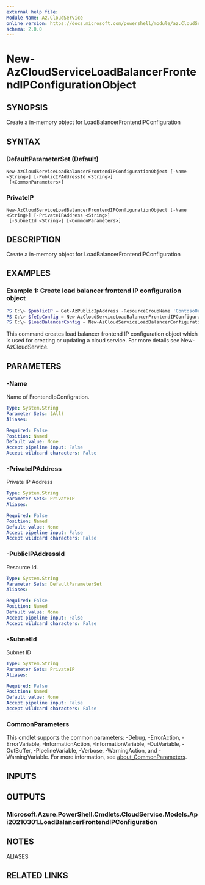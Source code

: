 ```yaml
---
external help file:
Module Name: Az.CloudService
online version: https://docs.microsoft.com/powershell/module/az.CloudService/new-AzCloudServiceLoadBalancerFrontendIPConfigurationObject
schema: 2.0.0
---
```


# New-AzCloudServiceLoadBalancerFrontendIPConfigurationObject

## SYNOPSIS
Create a in-memory object for LoadBalancerFrontendIPConfiguration

## SYNTAX

### DefaultParameterSet (Default)
```
New-AzCloudServiceLoadBalancerFrontendIPConfigurationObject [-Name <String>] [-PublicIPAddressId <String>]
 [<CommonParameters>]
```

### PrivateIP
```
New-AzCloudServiceLoadBalancerFrontendIPConfigurationObject [-Name <String>] [-PrivateIPAddress <String>]
 [-SubnetId <String>] [<CommonParameters>]
```

## DESCRIPTION
Create a in-memory object for LoadBalancerFrontendIPConfiguration

## EXAMPLES

### Example 1: Create load balancer frontend IP configuration object
```powershell
PS C:\> $publicIP = Get-AzPublicIpAddress -ResourceGroupName 'ContosoOrg' -Name 'ContosoPublicIP'
PS C:\> $feIpConfig = New-AzCloudServiceLoadBalancerFrontendIPConfigurationObject -Name 'ContosoFe' -PublicIPAddressId $publicIp.Id
PS C:\> $loadBalancerConfig = New-AzCloudServiceLoadBalancerConfigurationObject -Name 'ContosoLB' -FrontendIPConfiguration $feIpConfig
```

This command creates load balancer frontend IP configuration object which is used for creating or updating a cloud service.
For more details see New-AzCloudService.

## PARAMETERS

### -Name
Name of FrontendIpConfigration.

```yaml
Type: System.String
Parameter Sets: (All)
Aliases:

Required: False
Position: Named
Default value: None
Accept pipeline input: False
Accept wildcard characters: False
```

### -PrivateIPAddress
Private IP Address

```yaml
Type: System.String
Parameter Sets: PrivateIP
Aliases:

Required: False
Position: Named
Default value: None
Accept pipeline input: False
Accept wildcard characters: False
```

### -PublicIPAddressId
Resource Id.

```yaml
Type: System.String
Parameter Sets: DefaultParameterSet
Aliases:

Required: False
Position: Named
Default value: None
Accept pipeline input: False
Accept wildcard characters: False
```

### -SubnetId
Subnet ID

```yaml
Type: System.String
Parameter Sets: PrivateIP
Aliases:

Required: False
Position: Named
Default value: None
Accept pipeline input: False
Accept wildcard characters: False
```

### CommonParameters
This cmdlet supports the common parameters: -Debug, -ErrorAction, -ErrorVariable, -InformationAction, -InformationVariable, -OutVariable, -OutBuffer, -PipelineVariable, -Verbose, -WarningAction, and -WarningVariable. For more information, see [about_CommonParameters](http://go.microsoft.com/fwlink/?LinkID=113216).

## INPUTS

## OUTPUTS

### Microsoft.Azure.PowerShell.Cmdlets.CloudService.Models.Api20210301.LoadBalancerFrontendIPConfiguration

## NOTES

ALIASES

## RELATED LINKS

